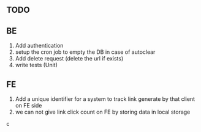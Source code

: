 ## TODO

## BE

1. Add authentication
2. setup the cron job to empty the DB in case of autoclear
3. Add delete request (delete the url if exists)
4. write tests (Unit)

## FE

1. Add a unique identifier for a system to track link generate by that client on FE side
2. we can not give link click count on FE by storing data in local storage

c
